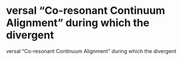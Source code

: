 # versal “Co-resonant Continuum Alignment” during which the divergent

versal “Co-resonant Continuum Alignment” during which the divergent
